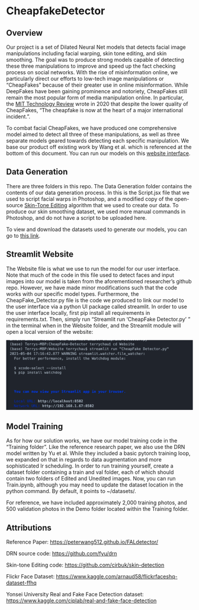 # CheapfakeDetector

## Overview
Our project is a set of Dilated Neural Net models that detects facial image manipulations including facial warping, skin tone editing, and skin smoothing. The goal was to produce strong models capable of detecting these three manipulations to improve and speed up the fact checking process on social networks. With the rise of misinformation online, we particularly direct our efforts to low-tech image manipulations or “CheapFakes” because of their greater use in online misinformation. While DeepFakes have been gaining prominence and notoriety, CheapFakes still remain the most popular form of media manipulation online. In particular, the [MIT Technology Review](https://www.technologyreview.com/2020/12/22/1015442/cheapfakes-more-political-damage-2020-election-than-deepfakes/) wrote in 2020 that despite the lower quality of CheapFakes,  “The cheapfake is now at the heart of a major international incident.”. 

To combat facial CheapFakes, we have produced one comprehensive model aimed to detect all three of these manipulations, as well as three separate models geared towards detecting each specific manipulation. We base our product off existing work by Wang et al. which is referenced at the bottom of this document.
You can run our models on this [website interface](http://18.237.199.72:8501/).

## Data Generation
There are three folders in this repo. The Data Generation folder contains the contents of our data generation process. In this is the Script.jsx file that we used to script facial warps in Photoshop, and a modified copy of the open-source [Skin-Tone Editing](https://github.com/cirbuk/skin-detection) algorithm that we used to create our data. To produce our skin smoothing dataset, we used more manual commands in Photoshop, and do not have a script to be uploaded here.

To view and download the datasets used to generate our models, you can go to [this link](https://drive.google.com/drive/folders/16XFXg5zk1uCbFNFn_5ezA4iCaLVkRvm3?usp=sharing). 

## Streamlit Website
The Website file is what we use to run the model for our user interface. Note that much of the code in this file used to detect faces and input images into our model is taken from the aforementioned researcher’s github repo. However, we have made minor modifications such that the code works with our specific model types. Furthermore, the CheapFake_Detector.py file is the code we produced to link our model to the user interface via a python UI package called streamlit. 
In order to use the user interface locally, first pip install all requirements in requirements.txt. Then, simply run “Streamlit run ‘CheapFake Detector.py’ ”  in the terminal when in the Website folder, and the Streamlit module will open a local version of the website: 

<img src="https://raw.githubusercontent.com/Terrychau541/CheapFake-Detector/main/streamlitcli.png" alt="Streamlit CLI" width="600"/>

## Model Training
As for how our solution works, we have our model training code in the “Training folder”. Like the reference research paper, we also use the DRN model written by Yu et al. While they included a basic pytorch training loop, we expanded on that in regards to data augmentation and more sophisticated lr scheduling. In order to run training yourself, create a dataset folder containing a train and val folder, each of which should contain two folders of Edited and Unedited images. Now, you can run Train.ipynb, although you may need to update the dataset location in the python command. By default, it points to ~/datasets/.

For reference, we have included approximately 2,000 training photos, and 500 validation photos in the Demo folder located within the Training folder. 

## Attributions
Reference Paper: https://peterwang512.github.io/FALdetector/ 

DRN source code: https://github.com/fyu/drn

Skin-tone Editing code: https://github.com/cirbuk/skin-detection

Flickr Face Dataset: https://www.kaggle.com/arnaud58/flickrfaceshq-dataset-ffhq

Yonsei University Real and Fake Face Detection dataset: https://www.kaggle.com/ciplab/real-and-fake-face-detection
